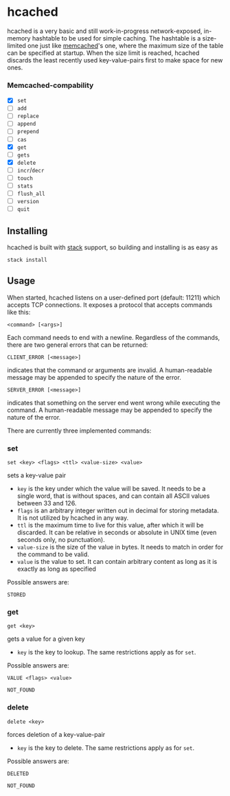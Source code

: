 hcached
=======

hcached is a very basic and still work-in-progress network-exposed, in-memory
hashtable to be used for simple caching. The hashtable is a size-limited one
just like [memcached](http://www.memcached.org/)'s one, where the maximum size
of the table can be specified at startup. When the size limit is reached,
hcached discards the least recently used key-value-pairs first to make space
for new ones.

### Memcached-compability

- [x] `set`
- [ ] `add`
- [ ] `replace`
- [ ] `append`
- [ ] `prepend`
- [ ] `cas`
- [x] `get`
- [ ] `gets`
- [x] `delete`
- [ ] `incr`/`decr`
- [ ] `touch`
- [ ] `stats`
- [ ] `flush_all`
- [ ] `version`
- [ ] `quit`

Installing
----------

hcached is built with [stack](https://www.stackage.org/) support, so building
and installing is as easy as

```
stack install
```

Usage
-----

When started, hcached listens on a user-defined port (default: 11211) which
accepts TCP connections. It exposes a protocol that accepts commands like this:

    <command> [<args>]

Each command needs to end with a newline. Regardless of the commands, there are
two general errors that can be returned:

    CLIENT_ERROR [<message>]

indicates that the command or arguments are invalid. A human-readable message
may be appended to specify the nature of the error.

    SERVER_ERROR [<message>]

indicates that something on the server end went wrong while executing the
command. A human-readable message may be appended to specify the nature of the
error.

There are currently three implemented commands:

### set

    set <key> <flags> <ttl> <value-size> <value>

sets a key-value pair

- `key` is the key under which the value will be saved. It needs to be a single
  word, that is without spaces, and can contain all ASCII values between 33 and
  126.
- `flags` is an arbitrary integer written out in decimal for storing metadata.
  It is not utilized by hcached in any way.
- `ttl` is the maximum time to live for this value, after which it will be
  discarded. It can be relative in seconds or absolute in UNIX time (even
  seconds only, no punctuation).
- `value-size` is the size of the value in bytes. It needs to match in order
  for the command to be valid.
- `value` is the value to set. It can contain arbitrary content as long as it
  is exactly as long as specified

Possible answers are:

    STORED

### get

    get <key>

gets a value for a given key

- `key` is the key to lookup. The same restrictions apply as for `set`.

Possible answers are:

    VALUE <flags> <value>

    NOT_FOUND

### delete

    delete <key>

forces deletion of a key-value-pair

- `key` is the key to delete. The same restrictions apply as for `set`.

Possible answers are:

    DELETED

    NOT_FOUND

